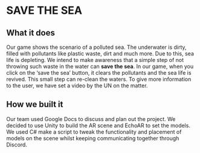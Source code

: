 # SAVE THE SEA

## What it does

Our game shows the scenario of a polluted sea. The underwater is dirty, filled with pollutants like plastic waste, dirt and much more. Due to this, sea life is depleting. 
We intend to make awareness that a simple step of not throwing such waste in the water can **save the sea**.
In our game, when you click on the ‘save the sea’ button, it clears the pollutants and the sea life is revived. This small step can re-clean the waters.
To give more information to the user, we have set a video by the UN on the matter. 

## How we built it
Our team used Google Docs to discuss and plan out the project. We decided to use Unity to build the AR scene and EchoAR to set the models. We used C# make a script to tweak the functionality and placement of models on the scene whilst keeping communicating together through Discord.
